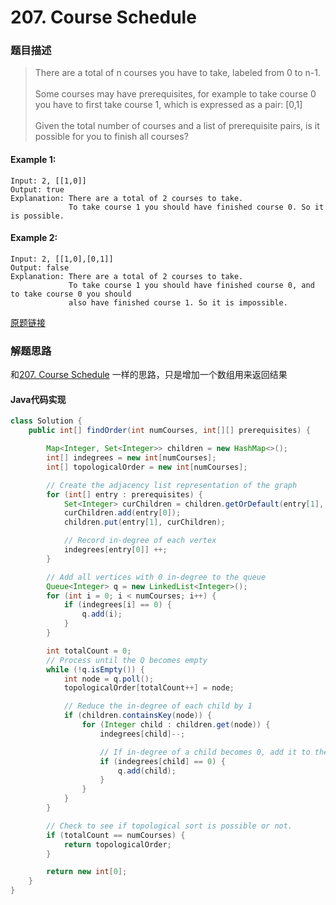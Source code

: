 # 207. Course Schedule

### 题目描述

>There are a total of n courses you have to take, labeled from 0 to n-1.
<br><br>Some courses may have prerequisites, for example to take course 0 you have to first take course 1, which is expressed as a pair: [0,1]
<br><br>Given the total number of courses and a list of prerequisite pairs, is it possible for you to finish all courses?

#### Example 1:

    Input: 2, [[1,0]] 
    Output: true
    Explanation: There are a total of 2 courses to take. 
                 To take course 1 you should have finished course 0. So it is possible.

#### Example 2:

    Input: 2, [[1,0],[0,1]]
    Output: false
    Explanation: There are a total of 2 courses to take. 
                 To take course 1 you should have finished course 0, and to take course 0 you should
                 also have finished course 1. So it is impossible.


[原题链接](https://leetcode.com/problems/course-schedule/)



### 解题思路
和[207. Course Schedule](/search/topological-search/course-schedule.md) 一样的思路，只是增加一个数组用来返回结果

#### Java代码实现

``` java
class Solution {
    public int[] findOrder(int numCourses, int[][] prerequisites) {

        Map<Integer, Set<Integer>> children = new HashMap<>();
        int[] indegrees = new int[numCourses];
        int[] topologicalOrder = new int[numCourses];

        // Create the adjacency list representation of the graph
        for (int[] entry : prerequisites) {
            Set<Integer> curChildren = children.getOrDefault(entry[1], new HashSet<Integer>());
            curChildren.add(entry[0]);
            children.put(entry[1], curChildren);

            // Record in-degree of each vertex
            indegrees[entry[0]] ++;
        }

        // Add all vertices with 0 in-degree to the queue
        Queue<Integer> q = new LinkedList<Integer>();
        for (int i = 0; i < numCourses; i++) {
            if (indegrees[i] == 0) {
                q.add(i);
            }
        }

        int totalCount = 0;
        // Process until the Q becomes empty
        while (!q.isEmpty()) {
            int node = q.poll();
            topologicalOrder[totalCount++] = node;

            // Reduce the in-degree of each child by 1
            if (children.containsKey(node)) {
                for (Integer child : children.get(node)) {
                    indegrees[child]--;

                    // If in-degree of a child becomes 0, add it to the Q
                    if (indegrees[child] == 0) {
                        q.add(child);
                    }
                }
            }
        }

        // Check to see if topological sort is possible or not.
        if (totalCount == numCourses) {
            return topologicalOrder;
        }

        return new int[0];
    }
}
```